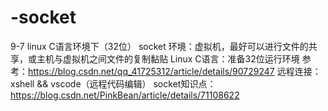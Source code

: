 # -socket
9-7 linux C语言环境下（32位） socket
环境：虚拟机，最好可以进行文件的共享，或主机与虚拟机之间文件的复制黏贴
Linux C语言：准备32位运行环境 参考：https://blog.csdn.net/qq_41725312/article/details/90729247
远程连接：xshell && vscode（远程代码编辑）
socket知识点：https://blog.csdn.net/PinkBean/article/details/71108622
